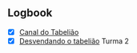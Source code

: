 

## Logbook
- [x] [Canal do Tabelião](things:///show?id=TdUDhM7UkHKtjss8i8L71X)
- [x] [Desvendando o tabelião](things:///show?id=Uxiui7GvBSDfqnjvJ81Zaw)
	Turma 2
